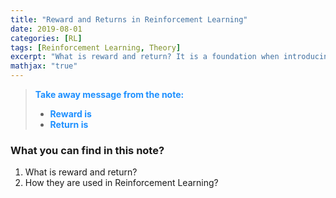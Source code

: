 ```yaml
---
title: "Reward and Returns in Reinforcement Learning"
date: 2019-08-01
categories: [RL]
tags: [Reinforcement Learning, Theory]
excerpt: "What is reward and return? It is a foundation when introducing concept of value function"
mathjax: "true"
---
```


> <span style="color:dodgerblue">**Take away message from the note:**</span>
> * <span style="color:dodgerblue">**Reward is**</span>
> * <span style="color:dodgerblue">**Return is**</span>

### What you can find in this note?
1. What is reward and return?
2. How they are used in Reinforcement Learning? 

